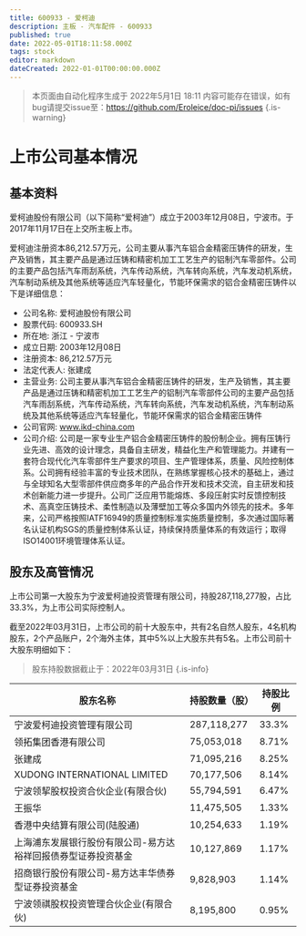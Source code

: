 ```yaml
---
title: 600933 - 爱柯迪
description: 主板 - 汽车配件 - 600933
published: true
date: 2022-05-01T18:11:58.000Z
tags: stock
editor: markdown
dateCreated: 2022-01-01T00:00:00.000Z
---
```


> 本页面由自动化程序生成于 2022年5月1日 18:11
> 内容可能存在错误，如有bug请提交issue至：https://github.com/Eroleice/doc-pi/issues
{.is-warning}

# 上市公司基本情况

## 基本资料

爱柯迪股份有限公司（以下简称“爱柯迪”）成立于2003年12月08日，宁波市。于2017年11月17日在上交所主板上市。

爱柯迪注册资本86,212.57万元，公司主要从事汽车铝合金精密压铸件的研发，生产及销售，其主要产品是通过压铸和精密机加工工艺生产的铝制汽车零部件。公司的主要产品包括汽车雨刮系统，汽车传动系统，汽车转向系统，汽车发动机系统，汽车制动系统及其他系统等适应汽车轻量化，节能环保需求的铝合金精密压铸件以下是详细信息：

- 公司名称: 爱柯迪股份有限公司
- 股票代码: 600933.SH
- 所在地: 浙江 - 宁波市
- 成立日期: 2003年12月08日
- 注册资本: 86,212.57万元
- 法定代表人: 张建成
- 主营业务: 公司主要从事汽车铝合金精密压铸件的研发，生产及销售，其主要产品是通过压铸和精密机加工工艺生产的铝制汽车零部件公司的主要产品包括汽车雨刮系统，汽车传动系统，汽车转向系统，汽车发动机系统，汽车制动系统及其他系统等适应汽车轻量化，节能环保需求的铝合金精密压铸件
- 公司官网: www.ikd-china.com
- 公司介绍: 公司是一家专业生产铝合金精密压铸件的股份制企业。拥有压铸行业先进、高效的设计理念，具备自主研发，精益化生产和管理能力。并建有一套符合现代化汽车零部件生产要求的项目、生产管理体系，质量、风险控制体系。公司拥有经验丰富的专业技术团队，在熟练掌握核心技术的基础上，通过与全球知名大型零部件供应商多年的产品合作开发和技术交流，自主研发和技术创新能力进一步提升。公司广泛应用节能熔炼、多段压射实时反馈控制技术、高真空压铸技术、柔性制造以及薄壁加工等众多国内外领先的技术。多年来，公司严格按照IATF16949的质量控制标准实施质量控制，多次通过国际著名认证机构SGS的质量控制体系认证，持续保持质量体系的有效运行；取得ISO14001环境管理体系认证。


## 股东及高管情况

上市公司第一大股东为宁波爱柯迪投资管理有限公司，持股287,118,277股，占比33.3%，为上市公司实际控制人。

截至2022年03月31日，上市公司的前十大股东中，共有2名自然人股东，4名机构股东，2个产品账户，2个海外主体，其中5%以上大股东共有5名。上市公司前十大股东明细如下：

> 股东持股数据截止于：2022年03月31日
{.is-info}

| 股东名称 | 持股数量（股） | 持股比例 |
| --- | --- | --- |
| 宁波爱柯迪投资管理有限公司 | 287,118,277 | 33.3% |
| 领拓集团香港有限公司 | 75,053,018 | 8.71% |
| 张建成 | 71,095,216 | 8.25% |
| XUDONG INTERNATIONAL LIMITED | 70,177,506 | 8.14% |
| 宁波领挈股权投资合伙企业(有限合伙) | 55,794,591 | 6.47% |
| 王振华 | 11,475,505 | 1.33% |
| 香港中央结算有限公司(陆股通) | 10,254,633 | 1.19% |
| 上海浦东发展银行股份有限公司-易方达裕祥回报债券型证券投资基金 | 10,127,869 | 1.17% |
| 招商银行股份有限公司-易方达丰华债券型证券投资基金 | 9,828,903 | 1.14% |
| 宁波领祺股权投资管理合伙企业(有限合伙) | 8,195,800 | 0.95% |




